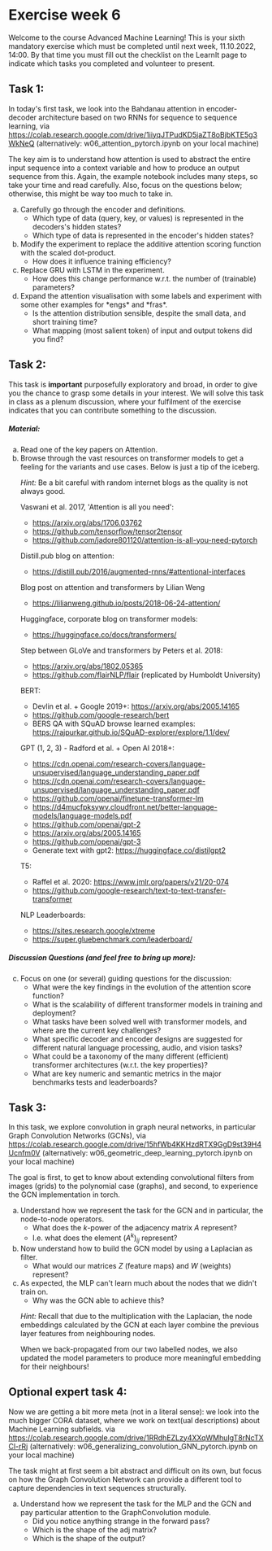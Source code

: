 
# Exercise week 6

Welcome to the course Advanced Machine Learning! This is your sixth mandatory exercise which must be completed until next week, 11.10.2022, 14:00. By that time you must fill out the checklist on the LearnIt page to indicate which tasks you completed and volunteer to present.


## Task 1: 

In today's first task, we look into the Bahdanau attention in encoder-decoder architecture based on two RNNs for sequence to sequence learning, via 
https://colab.research.google.com/drive/1iiyqJTPudKD5jaZT8oBjbKTE5g3WkNeQ (alternatively: w06_attention_pytorch.ipynb on your local machine)

The key aim is to understand how attention is used to abstract the entire input sequence into a context variable and how to produce an output sequence from this. Again, the example notebook includes many steps, so take your time and read carefully. Also, focus on the questions below; otherwise, this might be way too much to take in.

<ol type ="a">
 <li>Carefully go through the encoder and definitions. 
  
  - Which type of data (query, key, or values) is represented in the decoders's hidden states?
  - Which type of data is represented in the encoder's hidden states?
 </li>
 <li>Modify the experiment to replace the additive attention scoring function with the scaled dot-product. 
  
  - How does it influence training efficiency?</li>
 <li>Replace GRU with LSTM in the experiment.
  
  - How does this change performance w.r.t. the number of (trainable) parameters?
 </li>
 <li>Expand the attention visualisation with some labels and experiment with some other examples for *engs* and *fras*. 

  - Is the attention distribution sensible, despite the small data, and short training time?
  - What mapping (most salient token) of input and output tokens did you find?
 </li>
</ol>



## Task 2:

This task is **important** purposefully exploratory and broad, in order to give you the chance to grasp some details in your interest. We will solve this task in class as a plenum discussion, where your fulfilment of the exercise indicates that you can contribute something to the discussion.

##### Material:

<ol type ="a">
 <li>Read one of the key papers on Attention.</li>
  <li>Browse through the vast resources on transformer models to get a feeling for the variants and use cases. Below is just a tip of the iceberg.</li> 

*Hint:* Be a bit careful with random internet blogs as the quality is not always good.

Vaswani et al. 2017, 'Attention is all you need':
- https://arxiv.org/abs/1706.03762
- https://github.com/tensorflow/tensor2tensor
- https://github.com/jadore801120/attention-is-all-you-need-pytorch

Distill.pub blog on attention:
- https://distill.pub/2016/augmented-rnns/#attentional-interfaces

Blog post on attention and transformers by Lilian Weng 
- https://lilianweng.github.io/posts/2018-06-24-attention/

Huggingface, corporate blog on transformer models:
- https://huggingface.co/docs/transformers/

Step between GLoVe and transformers by Peters et al. 2018:
- https://arxiv.org/abs/1802.05365
- https://github.com/flairNLP/flair (replicated by Humboldt University)

BERT:
- Devlin et al. + Google 2019+: https://arxiv.org/abs/2005.14165
- https://github.com/google-research/bert
- BERS QA with SQuAD browse learned examples: https://rajpurkar.github.io/SQuAD-explorer/explore/1.1/dev/

GPT (1, 2, 3) - Radford et al. + Open AI 2018+:
- https://cdn.openai.com/research-covers/language-unsupervised/language_understanding_paper.pdf
- https://cdn.openai.com/research-covers/language-unsupervised/language_understanding_paper.pdf
- https://github.com/openai/finetune-transformer-lm
- https://d4mucfpksywv.cloudfront.net/better-language-models/language-models.pdf
- https://github.com/openai/gpt-2
- https://arxiv.org/abs/2005.14165
- https://github.com/openai/gpt-3
- Generate text with gpt2: https://huggingface.co/distilgpt2

T5:
- Raffel et al. 2020: https://www.jmlr.org/papers/v21/20-074
- https://github.com/google-research/text-to-text-transfer-transformer

NLP Leaderboards:
- https://sites.research.google/xtreme
- https://super.gluebenchmark.com/leaderboard/
</ol>

##### Discussion Questions (and feel free to bring up more):
<ol start="3" type ="a">
<li>Focus on one (or several) guiding questions for the discussion:

- What were the key findings in the evolution of the attention score function?
- What is the scalability of different transformer models in training and deployment?
- What tasks have been solved well with transformer models, and where are the current key challenges?
- What specific decoder and encoder designs are suggested for different natural language processing, audio, and vision tasks?
- What could be a taxonomy of the many different (efficient) transformer architectures (w.r.t. the key properties)?
- What are key numeric and semantic metrics in the major benchmarks tests and leaderboards?
</li></ol>

## Task 3:

In this task, we explore convolution in graph neural networks, in particular Graph Convolution Networks (GCNs), via
https://colab.research.google.com/drive/15hfWb4KKHzdRTX9GgD9st39H4Ucnfm0V (alternatively: w06_geometric_deep_learning_pytorch.ipynb on your local machine)

The goal is first, to get to know about extending convolutional filters from images (grids) to the polynomial case (graphs), and second, to experience the GCN implementation in torch.

<ol type ="a">
 <li>Understand how we represent the task for the GCN and in particular, the node-to-node operators.

  - What does the $k$-power of the adjacency matrix $A$ represent?
  - I.e. what does the element $(A^k)_{ij}$ represent? 

</li>
 <li>Now understand how to build the GCN model by using a Laplacian as filter.

  - What would our matrices $Z$ (feature maps) and $W$ (weights) represent? 

</li>
 <li>As expected, the MLP can't learn much about the nodes that we didn't train on.

  - Why was the GCN able to achieve this? 

   *Hint:* Recall that due to the multiplication with the Laplacian, the node embeddings calculated by the GCN at each layer combine the previous layer features from neighbouring nodes.

   When we back-propagated from our two labelled nodes, we also updated the model parameters to produce more meaningful embedding for their neighbours!  

</li>
</ol>

## Optional expert task 4:

Now we are getting a bit more meta (not in a literal sense): we look into the much bigger CORA dataset, where we work on text(ual descriptions) about Machine Learning subfields. 
via 
https://colab.research.google.com/drive/1RRdhEZLzy4XXqWMhuIgT8rNcTXCl-rRj (alternatively: w06_generalizing_convolution_GNN_pytorch.ipynb on your local machine)

The task might at first seem a bit abstract and difficult on its own, but focus on how the Graph Convolution Network can provide a different tool to capture dependencies in text sequences structurally.

<ol type ="a">
 <li>Understand how we represent the task for the MLP and the GCN and pay particular attention to the GraphConvolution module.

  - Did you notice anything strange in the forward pass? 
  - Which is the shape of the adj matrix? 
  - Which is the shape of the output? 

</li>
</ol>
